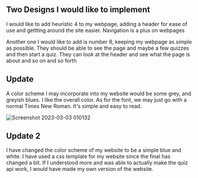 Two Designs I would like to implement
--
I would like to add heuristic 4 to my webpage, adding a header for ease of use and gettting around the site easier. Navigation is a plus on webpages

Another one I would like to add is number 8, keeping my webpage as simple as possible. They should be able to see the page and maybe a few quizzes and then start a quiz.
They can look at the header and see what the page is about and so on and so forth

Update
--
A color scheme I may incorporate into my website would be some grey, and greyish blues. I like the overall color. As for the font, we may just go with a normal Times New Roman. It's simple and easy to read. 


![Screenshot 2023-03-03 010132](https://user-images.githubusercontent.com/124025687/222655058-113e7ed8-a621-478b-b68a-fa1d04f6bf3f.png)

Update 2
--

I have changed the color scheme of my website to be a simple blue and white. I have used a css template for my website since the final has changed a bit. If I understood more and was able to actually make the quiz api work, I would have made my own version of the website.
